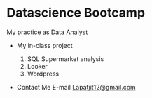 # Datascience Bootcamp
My practice as Data Analyst 

* My in-class project
  1. SQL Supermarket analysis
  2. Looker
  3. Wordpress 

* Contact Me
  E-mail Lapatjit12@gmail.com 
